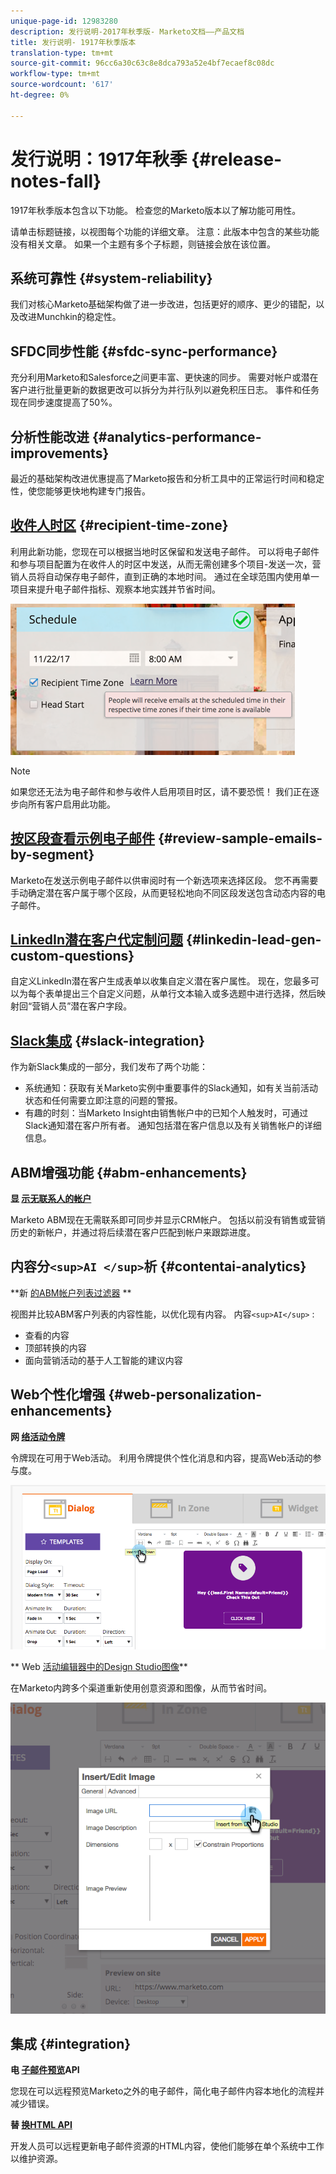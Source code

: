 ```yaml
---
unique-page-id: 12983280
description: 发行说明-2017年秋季版- Marketo文档——产品文档
title: 发行说明- 1917年秋季版本
translation-type: tm+mt
source-git-commit: 96cc6a30c63c8e8dca793a52e4bf7ecaef8c08dc
workflow-type: tm+mt
source-wordcount: '617'
ht-degree: 0%

---
```



# 发行说明：1917年秋季 {#release-notes-fall}

1917年秋季版本包含以下功能。 检查您的Marketo版本以了解功能可用性。

请单击标题链接，以视图每个功能的详细文章。 注意：此版本中包含的某些功能没有相关文章。 如果一个主题有多个子标题，则链接会放在该位置。

## 系统可靠性 {#system-reliability}

我们对核心Marketo基础架构做了进一步改进，包括更好的顺序、更少的错配，以及改进Munchkin的稳定性。

## SFDC同步性能 {#sfdc-sync-performance}

充分利用Marketo和Salesforce之间更丰富、更快速的同步。 需要对帐户或潜在客户进行批量更新的数据更改可以拆分为并行队列以避免积压日志。 事件和任务现在同步速度提高了50%。

## 分析性能改进 {#analytics-performance-improvements}

最近的基础架构改进优惠提高了Marketo报告和分析工具中的正常运行时间和稳定性，使您能够更快地构建专门报告。

## [收件人时区](https://docs.marketo.com/x/_xvG) {#recipient-time-zone}

利用此新功能，您现在可以根据当地时区保留和发送电子邮件。 可以将电子邮件和参与项目配置为在收件人的时区中发送，从而无需创建多个项目-发送一次，营销人员将自动保存电子邮件，直到正确的本地时间。 通过在全球范围内使用单一项目来提升电子邮件指标、观察本地实践并节省时间。

![](assets/image2017-11-29-8-3a45-3a47.png)

>[!NOTE]
>
>如果您还无法为电子邮件和参与收件人启用项目时区，请不要恐慌！ 我们正在逐步向所有客户启用此功能。

## [按区段查看示例电子邮件](https://docs.marketo.com/x/2IER) {#review-sample-emails-by-segment}

Marketo在发送示例电子邮件以供审阅时有一个新选项来选择区段。 您不再需要手动确定潜在客户属于哪个区段，从而更轻松地向不同区段发送包含动态内容的电子邮件。

## [LinkedIn潜在客户代定制问题](https://docs.marketo.com/x/ngLG) {#linkedin-lead-gen-custom-questions}

自定义LinkedIn潜在客户生成表单以收集自定义潜在客户属性。 现在，您最多可以为每个表单提出三个自定义问题，从单行文本输入或多选题中进行选择，然后映射回“营销人员”潜在客户字段。

## [Slack集成](../../product-docs/administration/additional-integrations/add-slack-as-a-launchpoint-service.md) {#slack-integration}

作为新Slack集成的一部分，我们发布了两个功能：

* 系统通知：获取有关Marketo实例中重要事件的Slack通知，如有关当前活动状态和任何需要立即注意的问题的警报。
* 有趣的时刻：当Marketo Insight由销售帐户中的已知个人触发时，可通过Slack通知潜在客户所有者。 通知包括潜在客户信息以及有关销售帐户的详细信息。

## ABM增强功能 {#abm-enhancements}

**显 [示无联系人的帐户](https://docs.marketo.com/x/fKCt)**

Marketo ABM现在无需联系即可同步并显示CRM帐户。 包括以前没有销售或营销历史的新帐户，并通过将后续潜在客户匹配到帐户来跟踪进度。

## 内容分`<sup>AI </sup>`析 {#contentai-analytics}

**新 [的ABM帐户列表过滤器](https://docs.marketo.com/x/1BPG) **

视图并比较ABM客户列表的内容性能，以优化现有内容。 内容`<sup>AI</sup>` :

* 查看的内容
* 顶部转换的内容
* 面向营销活动的基于人工智能的建议内容

## Web个性化增强 {#web-personalization-enhancements}

**网 [络活动令牌](https://docs.marketo.com/x/SwJI)**

令牌现在可用于Web活动。 利用令牌提供个性化消息和内容，提高Web活动的参与度。

![](assets/image2017-11-16-11-3a25-3a7.png)

** Web [活动编辑器中的Design Studio图像](https://docs.marketo.com/x/SwJI)**

在Marketo内跨多个渠道重新使用创意资源和图像，从而节省时间。

![](assets/image2017-11-16-11-3a26-3a10.png)

## 集成  {#integration}

**电 [子邮件预览](https://developers.marketo.com/rest-api/assets/emails/)API**

您现在可以远程预览Marketo之外的电子邮件，简化电子邮件内容本地化的流程并减少错误。

**替 [换HTML API](https://developers.marketo.com/rest-api/assets/emails/)**

开发人员可以远程更新电子邮件资源的HTML内容，使他们能够在单个系统中工作以维护资源。
